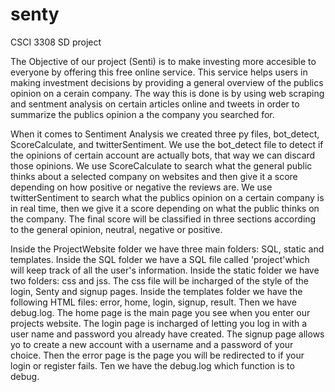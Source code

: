 # senty
CSCI 3308 SD project

The Objective of our project (Senti) is to make investing more accesible to everyone
by offering this free online service. This service helps users in making investment
decisions by providing a general overview of the publics opinion on a cerain company.
The way this is done is by using web scraping and sentment analysis on certain articles
online and tweets in order to summarize the publics opinion a the company you searched for.

When it comes to Sentiment Analysis we created three py files, bot_detect, ScoreCalculate,
and twitterSentiment. We use the bot_detect file to detect if the opinions of certain 
account are actually bots, that way we can discard those opinions. We use ScoreCalculate
to search what the general public thinks about a selected company on websites and then give
it a score depending on how positive or negative the reviews are. We use twitterSentiment
to search what the publics opinion on a certain company is in real time, then we give it a 
score depending on what the public thinks on the company. The final score will be classified
in three sections according to the general opinion, neutral, negative or positive.

Inside the ProjectWebsite folder we have three main folders: SQL, static and templates.
Inside the SQL folder we have a SQL file called 'project'which will keep track of all the user's
information. Inside the static folder we have two folders: css and jss. The css file will 
be incharged of the style of the login, Senty and signup pages. Inside the templates folder
we have the following HTML files: error, home, login, signup, result. Then we have debug.log.
The home page is the main page you see when you enter our projects website. The login page is incharged
of letting you log in with a user name and password you already have created. The signup page allows
yo to create a new account with a username and a password of your choice. Then the error page is the
page you will be redirected to if your login or register fails. Ten we have the debug.log which function
is to debug.
